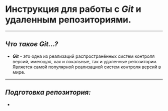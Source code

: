 # Инструкция для работы с *Git* и удаленным репозиториями.
***
## ***Что такое Git...?***
+ ***Git*** - это одна из реализаций распространённых систем контроля версий, имеющая, как и локальные, так и удаленные репозитории. Является самой популярной реализацией систем контроля версий в мире.
***
## *Подготовка репозитория:*
+ 
